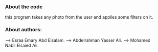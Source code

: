 ### About the code
this program takes any photo from the user and applies some filters on it.


### About authors:
--> Esraa Emary Abd Elsalam.
--> Abdelrahman Yasser Ali.
--> Mohamed Nabil Elsaied Ali.
